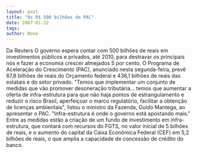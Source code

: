 ```yaml
---
layout: post
title: "Os R$ 500 bilhões do PAC"
date: 2007-01-22
tags: 
author: None
---
```

Da Reuters
O governo espera contar com 500 bilhões de reais em investimentos públicos e privados, até 2010, para destravar os principais nós e fazer a economia crescer almejados 5 por cento.
O Programa de Aceleração do Crescimento (PAC), anunciado nesta segunda-feira, prevê 67,8 bilhões de reais do Orçamento federal e 436,1 bilhões de reais das estatais e do setor privado.
\"Temos que implementar um conjunto de medidas que vão promover desoneração tributária... temos que aumentar a oferta de infra-estrutura para que não haja pontos de estrangulamento e reduzir o risco Brasil, aperfeiçoar o marco regulatório, facilitar a obtenção de licenças ambientais\", listou o ministro da Fazenda, Guido Mantega, ao apresentar o PAC.
\"Infra-estrutura é onde o governo está apostando mais.\"
Entre as medidas estão a criação de um fundo de investimento em infra-estrutura, que contará com recursos do FGTS, no valor inicial de 5 bilhões de reais, e o aumento do capital da Caixa Econômica Federal (CEF) em 5,2 bilhões de reais, o que amplia a capacidade de concessão de crédito do banco. 